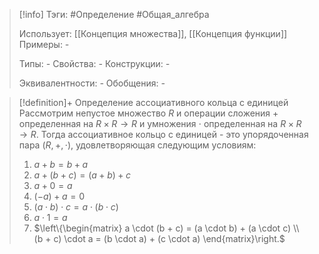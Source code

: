 > [!info]
> Тэги: #Определение #Общая_алгебра 
> 
> Использует: [[Концепция множества]], [[Концепция функции]]
> Примеры: *-*
> 
> Типы: *-*
> Свойства: *-*
> Конструкции: *-*
> 
> Эквивалентности: *-*
> Обобщения: *-*

> [!definition]+ Определение ассоциативного кольца с единицей
> Рассмотрим непустое множество $R$ и операции сложения $+$ определенная на $R \times R \rightarrow R$ и умножения $\cdot$ определенная на $R \times R \rightarrow R$. Тогда aссоциативное кольцо с единицей - это упорядоченная пара $(R, +, \cdot)$, удовлетворяющая следующим условиям:
> 1. $a+b = b+a$
> 2. $a + (b+c) = (a+b) + c$
> 3. $a + 0 = a$
> 4. $(-a) + a = 0$
> 5. $(a \cdot b) \cdot c = a \cdot (b \cdot c)$
> 6. $a \cdot 1 = a$
> 7. $\left\{\begin{matrix} a \cdot (b + c) = (a \cdot b) + (a \cdot c) \\ (b + c) \cdot a = (b \cdot a) + (c \cdot a) \end{matrix}\right.$